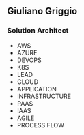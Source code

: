 ## Giuliano Griggio
### Solution Architect
- AWS
- AZURE
- DEVOPS
- K8S
- LEAD
- CLOUD
- APPLICATION
- INFRASTRUCTURE
- PAAS
- IAAS 
- AGILE
- PROCESS FLOW